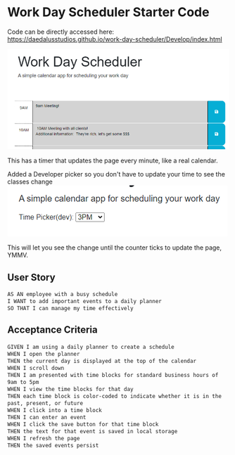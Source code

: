 # Work Day Scheduler Starter Code

Code can be directly accessed here: <https://daedalusstudios.github.io/work-day-scheduler/Develop/index.html>

![alt text](https://github.com/DaedalusStudios/work-day-scheduler/blob/main/screenshot.png "Screenshot")


This has a timer that updates the page every minute, like a real calendar.


Added a Developer picker so you don't have to update your time to see the classes change
![alt test](https://github.com/DaedalusStudios/work-day-scheduler/blob/main/devpicker.png "Dev picker screenshot")

This will let you see the change until the counter ticks to update the page, YMMV.




## User Story

```
AS AN employee with a busy schedule
I WANT to add important events to a daily planner
SO THAT I can manage my time effectively
```


## Acceptance Criteria

```
GIVEN I am using a daily planner to create a schedule
WHEN I open the planner
THEN the current day is displayed at the top of the calendar
WHEN I scroll down
THEN I am presented with time blocks for standard business hours of 9am to 5pm
WHEN I view the time blocks for that day
THEN each time block is color-coded to indicate whether it is in the past, present, or future
WHEN I click into a time block
THEN I can enter an event
WHEN I click the save button for that time block
THEN the text for that event is saved in local storage
WHEN I refresh the page
THEN the saved events persist
```


